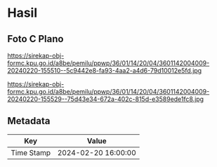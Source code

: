 # Hasil

## Foto C Plano

https://sirekap-obj-formc.kpu.go.id/a8be/pemilu/ppwp/36/01/14/20/04/3601142004009-20240220-155510--5c9442e8-fa93-4aa2-a4d6-79d10012e5fd.jpg

https://sirekap-obj-formc.kpu.go.id/a8be/pemilu/ppwp/36/01/14/20/04/3601142004009-20240220-155529--75d43e34-672a-402c-815d-e3589ede1fc8.jpg


## Metadata

| Key        | Value               |
| ---------- | ------------------- |
| Time Stamp | 2024-02-20 16:00:00 |



